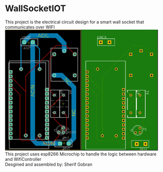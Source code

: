# WallSocketIOT
This project is the electrical circuit design for a smart wall socket that communicates over WIFI
![Alt text](Images/TopSide.png?raw=true "PCB")  
This project uses esp8266 Microchip to handle the logic between hardware and WifiController  
Desgined and assembled by: Sherif Gobran
